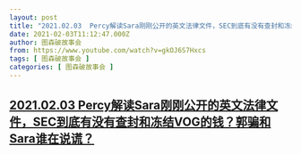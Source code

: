 ```yaml
---
layout: post
title: "2021.02.03  Percy解读Sara刚刚公开的英文法律文件，SEC到底有没有查封和冻结VOG的钱？郭骗和Sara谁在说谎？"
date: 2021-02-03T11:12:47.000Z
author: 图森破故事会
from: https://www.youtube.com/watch?v=gkOJ6S7Hxcs
tags: [ 图森破故事会 ]
categories: [ 图森破故事会 ]
---
```

<!--1612350767000-->
[2021.02.03  Percy解读Sara刚刚公开的英文法律文件，SEC到底有没有查封和冻结VOG的钱？郭骗和Sara谁在说谎？](https://www.youtube.com/watch?v=gkOJ6S7Hxcs)
------

<div>

</div>
